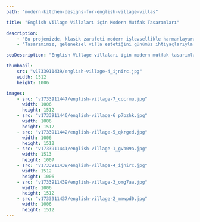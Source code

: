 ```yaml
---
path: "modern-kitchen-designs-for-english-village-villas"

title: "English Village Villaları için Modern Mutfak Tasarımları"

description:
    - "Bu projemizde, klasik zarafeti modern işlevsellikle harmanlayarak English Village mutfağına yeni bir soluk getirdik. Zamansız çekicilik ve pratik yenilikleri bir araya getirerek, mutfağı evin merkezi haline dönüştüren sofistike bir tasarım ortaya koyduk. Ev sahipleri, çok yönlü yerleşim planı, premium malzemeler ve özel tasarlanmış akıllı depolama çözümleriyle mutfaklarını yeniden keşfetme fırsatı buldu."
    - "Tasarımımız, geleneksel villa estetiğini günümüz ihtiyaçlarıyla ustaca dengelerken, mutfağın özgün karakterini korumayı başardı. Uzman ekibimiz, estetik tasarım ve pratik kullanımın mükemmel uyumunu gösteren hem şık hem de verimli bir alan yarattı. Sonuç olarak ortaya çıkan mutfak, kişisel tarzı yansıtırken modern yaşamın tüm gereksinimlerini karşılayan etkileyici ve işlevsel bir mekan oldu."

seoDescription: "English Village villaları için modern mutfak tasarımlarımızı keşfedin. Klasik zarafeti çağdaş işlevsellikle nasıl harmanladığımızı, premium malzemeler ve akıllı depolama çözümleriyle birlikte görün. Uzman tasarım ekibimizle villanızın mutfağını dönüştürün."

thumbnail:
    src: "v1733911439/english-village-4_ijnirc.jpg"
    width: 1512
    height: 1006

images:
    - src: "v1733911447/english-village-7_cocrmu.jpg"
      width: 1006
      height: 1512
    - src: "v1733911446/english-village-6_p7bzhk.jpg"
      width: 1006
      height: 1512
    - src: "v1733911442/english-village-5_qkrged.jpg"
      width: 1006
      height: 1512
    - src: "v1733911441/english-village-1_gvb09a.jpg"
      width: 1513
      height: 1007
    - src: "v1733911439/english-village-4_ijnirc.jpg"
      width: 1512
      height: 1006
    - src: "v1733911439/english-village-3_omg7aa.jpg"
      width: 1006
      height: 1512
    - src: "v1733911437/english-village-2_mmwpd0.jpg"
      width: 1006
      height: 1512
---
```

